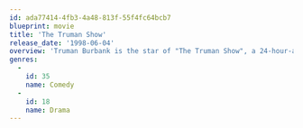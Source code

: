 ```yaml
---
id: ada77414-4fb3-4a48-813f-55f4fc64bcb7
blueprint: movie
title: 'The Truman Show'
release_date: '1998-06-04'
overview: 'Truman Burbank is the star of "The Truman Show", a 24-hour-a-day "reality" TV show that broadcasts every aspect of his life -- live and in color -- without his knowledge. His entire life has been an unending soap opera for consumption by the rest of the world. And everyone he knows -- including his wife and his best friend -- is really an actor, paid to be part of his life.'
genres:
  -
    id: 35
    name: Comedy
  -
    id: 18
    name: Drama
---
```

